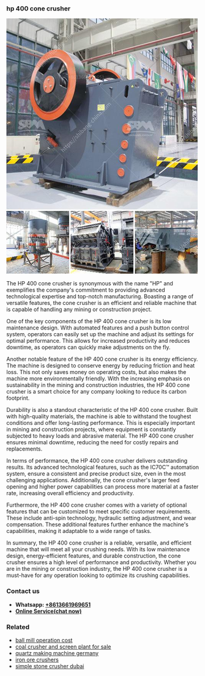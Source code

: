 <h3>hp 400 cone crusher</h3><img src='1708499647.jpg' alt=''><p>The HP 400 cone crusher is synonymous with the name "HP" and exemplifies the company's commitment to providing advanced technological expertise and top-notch manufacturing. Boasting a range of versatile features, the cone crusher is an efficient and reliable machine that is capable of handling any mining or construction project.</p><p>One of the key components of the HP 400 cone crusher is its low maintenance design. With automated features and a push button control system, operators can easily set up the machine and adjust its settings for optimal performance. This allows for increased productivity and reduces downtime, as operators can quickly make adjustments on the fly.</p><p>Another notable feature of the HP 400 cone crusher is its energy efficiency. The machine is designed to conserve energy by reducing friction and heat loss. This not only saves money on operating costs, but also makes the machine more environmentally friendly. With the increasing emphasis on sustainability in the mining and construction industries, the HP 400 cone crusher is a smart choice for any company looking to reduce its carbon footprint.</p><p>Durability is also a standout characteristic of the HP 400 cone crusher. Built with high-quality materials, the machine is able to withstand the toughest conditions and offer long-lasting performance. This is especially important in mining and construction projects, where equipment is constantly subjected to heavy loads and abrasive material. The HP 400 cone crusher ensures minimal downtime, reducing the need for costly repairs and replacements.</p><p>In terms of performance, the HP 400 cone crusher delivers outstanding results. Its advanced technological features, such as the IC70C™ automation system, ensure a consistent and precise product size, even in the most challenging applications. Additionally, the cone crusher's larger feed opening and higher power capabilities can process more material at a faster rate, increasing overall efficiency and productivity.</p><p>Furthermore, the HP 400 cone crusher comes with a variety of optional features that can be customized to meet specific customer requirements. These include anti-spin technology, hydraulic setting adjustment, and wear compensation. These additional features further enhance the machine's capabilities, making it adaptable to a wide range of tasks.</p><p>In summary, the HP 400 cone crusher is a reliable, versatile, and efficient machine that will meet all your crushing needs. With its low maintenance design, energy-efficient features, and durable construction, the cone crusher ensures a high level of performance and productivity. Whether you are in the mining or construction industry, the HP 400 cone crusher is a must-have for any operation looking to optimize its crushing capabilities.</p><h3>Contact us</h3><ul><li><strong>Whatsapp:&nbsp;<a href="https://wa.me/8613661969651">+8613661969651</a></strong></li><li><a href="https://swt.shibang-china.com/?git&amp;zhl&amp;hp 400 cone crusher"><strong>Online Service(chat now)</strong></a></li></ul><h3>Related</h3><ul><li><a href='ball mill operation cost.md'>ball mill operation cost</a></li><li><a href='coal crusher and screen plant for sale.md'>coal crusher and screen plant for sale</a></li><li><a href='quartz making machine germany.md'>quartz making machine germany</a></li><li><a href='iron ore crushers.md'>iron ore crushers</a></li><li><a href='simple stone crusher dubai.md'>simple stone crusher dubai</a></li></ul>